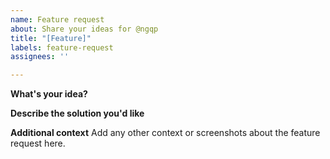 ```yaml
---
name: Feature request
about: Share your ideas for @ngqp
title: "[Feature]"
labels: feature-request
assignees: ''

---
```


<!--
Please help us process bugs quicker by following the issue template. Reports which lack detailed information may be closed.
-->

**What's your idea?**
<!-- Describe the feature you are proposing. Please describe not only what you would like to see, but also the usecase for it. This helps us in determining how useful this feature would be and what it could look like. -->

**Describe the solution you'd like**
<!-- If you already have a concrete idea of what this feature could look like, please share it here. -->

**Additional context**
Add any other context or screenshots about the feature request here.
